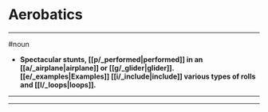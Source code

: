 # Aerobatics
---
#noun
- **Spectacular stunts, [[p/_performed|performed]] in an [[a/_airplane|airplane]] or [[g/_glider|glider]]. [[e/_examples|Examples]] [[i/_include|include]] various types of rolls and [[l/_loops|loops]].**
---
---
